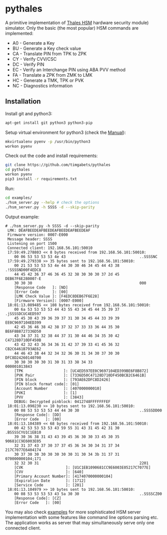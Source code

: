 # pythales


A primitive implementation of [Thales HSM](https://en.wikipedia.org/wiki/Hardware_security_module) hardware security module) simulator. Only the basic (the most popular) HSM commands are implemented:

- A0 - Generate a Key
- BU - Generate a Key check value 
- CA - Translate PIN from TPK to ZPK 
- CY - Verify CVV/CSC
- DC - Verify PIN
- EC - Verify an Interchange PIN using ABA PVV method
- FA - Translate a ZPK from ZMK to LMK
- HC - Generate a TMK, TPK or PVK
- NC - Diagnostics information

## Installation

Install git and python3:
```bash
apt-get install git python3 python3-pip
```

Setup virtual environment for python3 (check the [Manual](https://virtualenvwrapper.readthedocs.io/en/latest/)):
```bash
mkvirtualenv pyenv -p /usr/bin/python3
workon pyenv
```

Check out the code and install requirements:
```bash
git clone https://github.com/timgabets/pythales
cd pythales
workon pyenv
pip3 install -r requirements.txt
```
 
Run:
```bash
cd examples/
./hsm_server.py --help # check the options
./hsm_server.py -h SSSS -d --skip-parity
```

Output example:
```
# ./hsm_server.py -h SSSS -d --skip-parity
 LMK: DEAFBEEDEAFBEEDEAFBEEDEAFBEEDEAF
 Firmware version: 0007-E000
 Message header: SSSS
 Listening on port 1500
 Connected client: 192.168.56.101:50010
 17:59:49.278803 << 8 bytes received from 192.168.56.101:50010: 
	00 06 53 53 53 53 4e 43                                 ..SSSSNC
 17:59:49.279338 >> 35 bytes sent to 192.168.56.101:50010:
 	00 21 53 53 53 53 4e 44 30 30 46 34 45 44 43 38         .!SSSSND00F4EDC8
 	44 45 42 36 37 46 36 45 32 38 30 30 30 37 2d 45         DEB67F6E280007-E
	30 30 30                                                000
	[Response Code   ]: [ND]
	[Error Code      ]: [00]
	[LMK Check Value ]: [F4EDC8DEB67F6E28]
	[Firmware Version]: [0007-E000]
 18:01:13.089485 << 108 bytes received from 192.168.56.101:50010: 
	00 6a 53 53 53 53 44 43 55 43 34 45 44 35 39 37         .jSSSSDCUC4ED597
	45 45 30 43 39 36 39 37 31 30 34 45 44 33 39 39         EE0C9697104ED399
	42 45 36 46 38 42 38 37 32 37 33 33 36 44 35 30         BE6F8B8727336D50
	43 34 37 31 32 38 44 37 31 30 44 46 34 35 30 42         C47128D710DF450B
	43 42 32 43 36 34 36 31 42 37 39 33 41 45 36 32         CB2C6461B793AE62
	44 46 43 38 44 32 34 32 36 30 31 34 30 37 30 30         DFC8D24260140700
	30 30 30 30 30 31 30 31 33 38 34 33                     000001013843	
	[TPK                  ]: [UC4ED597EE0C9697104ED399BE6F8B872]
	[PVK Pair             ]: [7336D50C47128D710DF450BCB2C6461B]
	[PIN block            ]: [793AE62DFC8D2426]
	[PIN block format code]: [01]
	[Account Number       ]: [407000000010]
	[PVKI                 ]: [1]
	[PVV                  ]: [3843]
	DEBUG: Decrypted pinblock: 0412748FFFFFFFEF
 18:01:13.090230 >> 10 bytes sent to 192.168.56.101:50010:
	00 08 53 53 53 53 44 44 30 30                           ..SSSSDD00
	[Response Code]: [DD]
	[Error Code   ]: [00]
 18:01:13.104389 << 68 bytes received from 192.168.56.101:50010: 
	00 42 53 53 53 53 43 59 55 31 43 31 45 42 31 30         .BSSSSCYU1C1EB10
	39 30 36 38 31 43 43 39 45 36 30 30 33 45 30 35         90681CC9E6003E05
	32 31 37 43 37 30 37 37 45 36 34 30 34 31 37 34         217C7077E6404174
	30 37 30 30 30 30 30 30 30 31 30 34 3b 31 37 31         070000000104;171
	32 32 30 31                                             2201
	[CVK                   ]: [U1C1EB1090681CC9E6003E05217C7077E]
	[CVV                   ]: [640]
	[Primary Account Number]: [4174070000000104]
	[Expiration Date       ]: [1712]
	[Service Code          ]: [201]
 18:01:13.104979 >> 10 bytes sent to 192.168.56.101:50010:
	00 08 53 53 53 53 43 5a 30 30                           ..SSSSCZ00
	[Response Code]: [CZ]
	[Error Code   ]: [00]
```

You may also check [examples](https://github.com/timgabets/pythales/tree/master/examples) for more sophisticated HSM server implementation with some features like command line options parsing etc. The application works as server that may simultaneously serve only one connected client.